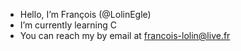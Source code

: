 - Hello, I’m François (@LolinEgle)
- I’m currently learning C
- You can reach my by email at francois-lolin@live.fr

